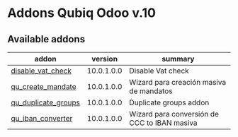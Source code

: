 Addons Qubiq Odoo v.10
=============================

[//]: # (addons)

Available addons
----------------
addon | version | summary
--- | --- | ---
[disable_vat_check](disable_vat_check/) | 10.0.1.0.0 | Disable Vat check
[qu_create_mandate](qu_create_mandate/) | 10.0.1.0.0 | Wizard para creación masiva de mandatos
[qu_duplicate_groups](qu_duplicate_groups/) | 10.0.1.0.0 | Duplicate groups addon
[qu_iban_converter](qu_iban_converter/) | 10.0.1.0.0 | Wizard para conversión de CCC to IBAN masiva


[//]: # (end addons)